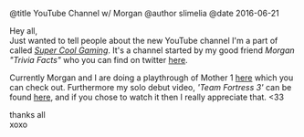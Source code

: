 @title YouTube Channel w/ Morgan @author slimelia @date 2016-06-21

Hey all,  
Just wanted to tell people about the new YouTube channel I'm a part of called [*Super Cool Gaming*](https://www.youtube.com/channel/UCD4ugkIRUhVkCRjHH3yBCoA). It's a channel started by my good friend *Morgan "Trivia Facts"* who you can find on twitter [here](https://twitter.com/RealTriviaFacts/).

Currently Morgan and I are doing a playthrough of Mother 1 [here](https://www.youtube.com/playlist?list=PLpUejs9An714lwV_5HpNbzSh5WXcW43u9) which you can check out. Furthermore my solo debut video, *'Team Fortress 3'* can be found [here]('https://www.youtube.com/watch?v=3PNdd03Y4kk'), and if you chose to watch it then I really appreciate that. &lt;33

thanks all  
xoxo
